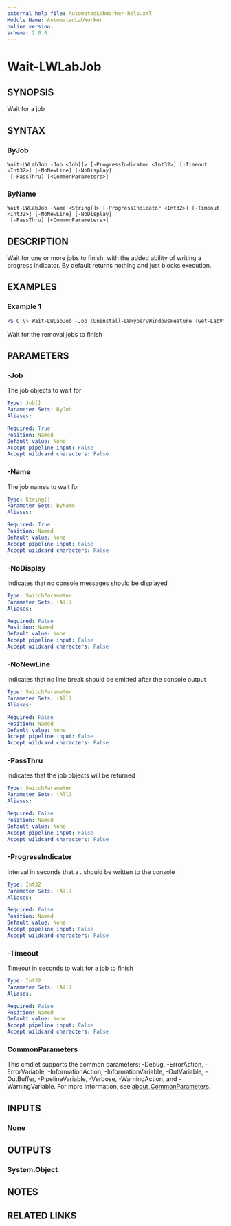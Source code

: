 ```yaml
---
external help file: AutomatedLabWorker-help.xml
Module Name: AutomatedLabWorker
online version:
schema: 2.0.0
---
```


# Wait-LWLabJob

## SYNOPSIS
Wait for a job

## SYNTAX

### ByJob
```
Wait-LWLabJob -Job <Job[]> [-ProgressIndicator <Int32>] [-Timeout <Int32>] [-NoNewLine] [-NoDisplay]
 [-PassThru] [<CommonParameters>]
```

### ByName
```
Wait-LWLabJob -Name <String[]> [-ProgressIndicator <Int32>] [-Timeout <Int32>] [-NoNewLine] [-NoDisplay]
 [-PassThru] [<CommonParameters>]
```

## DESCRIPTION
Wait for one or more jobs to finish, with the added ability of writing a progress indicator. By default
returns nothing and just blocks execution.

## EXAMPLES

### Example 1
```powershell
PS C:\> Wait-LWLabJob -Job (Uninstall-LWHypervWindowsFeature (Get-LabVm) -AsJob)
```

Wait for the removal jobs to finish

## PARAMETERS

### -Job
The job objects to wait for

```yaml
Type: Job[]
Parameter Sets: ByJob
Aliases:

Required: True
Position: Named
Default value: None
Accept pipeline input: False
Accept wildcard characters: False
```

### -Name
The job names to wait for

```yaml
Type: String[]
Parameter Sets: ByName
Aliases:

Required: True
Position: Named
Default value: None
Accept pipeline input: False
Accept wildcard characters: False
```

### -NoDisplay
Indicates that no console messages should be displayed

```yaml
Type: SwitchParameter
Parameter Sets: (All)
Aliases:

Required: False
Position: Named
Default value: None
Accept pipeline input: False
Accept wildcard characters: False
```

### -NoNewLine
Indicates that no line break should be emitted after the console output

```yaml
Type: SwitchParameter
Parameter Sets: (All)
Aliases:

Required: False
Position: Named
Default value: None
Accept pipeline input: False
Accept wildcard characters: False
```

### -PassThru
Indicates that the job objects will be returned

```yaml
Type: SwitchParameter
Parameter Sets: (All)
Aliases:

Required: False
Position: Named
Default value: None
Accept pipeline input: False
Accept wildcard characters: False
```

### -ProgressIndicator
Interval in seconds that a . should be written to the console

```yaml
Type: Int32
Parameter Sets: (All)
Aliases:

Required: False
Position: Named
Default value: None
Accept pipeline input: False
Accept wildcard characters: False
```

### -Timeout
Timeout in seconds to wait for a job to finish

```yaml
Type: Int32
Parameter Sets: (All)
Aliases:

Required: False
Position: Named
Default value: None
Accept pipeline input: False
Accept wildcard characters: False
```

### CommonParameters
This cmdlet supports the common parameters: -Debug, -ErrorAction, -ErrorVariable, -InformationAction, -InformationVariable, -OutVariable, -OutBuffer, -PipelineVariable, -Verbose, -WarningAction, and -WarningVariable. For more information, see [about_CommonParameters](http://go.microsoft.com/fwlink/?LinkID=113216).

## INPUTS

### None

## OUTPUTS

### System.Object
## NOTES

## RELATED LINKS
